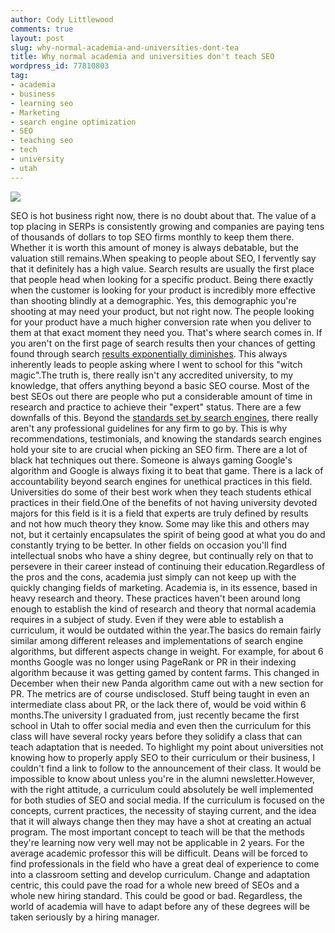 ```yaml
---
author: Cody Littlewood
comments: true
layout: post
slug: why-normal-academia-and-universities-dont-tea
title: Why normal academia and universities don't teach SEO
wordpress_id: 77810803
tag:
- academia
- business
- learning seo
- Marketing
- search engine optimization
- SEO
- teaching seo
- tech
- university
- utah
---
```


![](http://codylittlewood.me/wp-content/uploads/2011/05/Uni-300x196.jpg)

SEO is hot business right now, there is no doubt about that. The value of a top placing in SERPs is consistently growing and companies are paying tens of thousands of dollars to top SEO firms monthly to keep them there. Whether it is worth this amount of money is always debatable, but the valuation still remains.When speaking to people about SEO, I fervently say that it definitely has a high value. Search results are usually the first place that people head when looking for a specific product. Being there exactly when the customer is looking for your product is incredibly more effective than shooting blindly at a demographic. Yes, this demographic you're shooting at may need your product, but not right now. The people looking for your product have a much higher conversion rate when you deliver to them at that exact moment they need you. That's where search comes in. If you aren't  on the first page of search results then your chances of getting found through search [results exponentially diminishes](http://en.wikipedia.org/wiki/Web_traffic). This always inherently leads to people asking where I went to school for this "witch magic".The truth is, there really isn't any accredited university, to my knowledge, that offers anything beyond a basic SEO course. Most of the best SEOs out there are people who put a considerable amount of time in research and practice to achieve their "expert" status. There are a few downfalls of this. Beyond the [standards set by search engines,](http://docs.google.com/viewer?a=v&q=cache:Y548b63XmtgJ:www.google.com/webmasters/docs/search-engine-optimization-starter-guide.pdf+google+seo+guidelines&hl=es-419&gl=ar&pid=bl&srcid=ADGEESgpbA5gASwUBSlBKQaEt2DpJ8JVwirPUz1meklw8IHKhG2kQF4g2GZQdRoFIOFY0roQwz3lfkIyG321sxRbVDk4fvyY_3xZrlGf_Hcb1gf_a43exe7GCW8JGjx3h3oNNHDYUR3p&sig=AHIEtbRiRuOhlnR5kgO5tact-RY2NMOX9g&pli=1) there really aren't any professional guidelines for any firm to go by. This is why recommendations, testimonials, and knowing the standards search engines hold your site to are crucial when picking an SEO firm. There are a lot of black hat techniques out there. Someone is always gaming Google's algorithm and Google is always fixing it to beat that game. There is a lack of accountability beyond search engines for unethical practices in this field. Universities do some of their best work when they teach students ethical practices in their field.One of the benefits of not having university devoted majors for this field is it is a field that experts are truly defined by results and not how much theory they know. Some may like this and others may not, but it certainly encapsulates the spirit of being good at what you do and constantly trying to be better. In other fields on occasion you'll find intellectual snobs who have a shiny degree, but continually rely on that to persevere in their career instead of continuing their education.Regardless of the pros and the cons, academia just simply can not keep up with the quickly changing fields of marketing. Academia is, in its essence, based in heavy research and theory. These practices haven't been around long enough to establish the kind of research and theory that normal academia requires in a subject of study. Even if they were able to establish a curriculum, it would be outdated within the year.The basics do remain fairly similar among different releases and implementations of search engine algorithms, but different aspects change in weight. For example, for about 6 months Google was no longer using PageRank or PR in their indexing algorithm because it was getting gamed by content farms. This changed in December when their new Panda algorithm came out with a new section for PR. The metrics are of course undisclosed. Stuff being taught in even an intermediate class about PR, or the lack there of, would be void within 6 months.The university I graduated from, just recently became the first school in Utah to offer social media and even then the curriculum for this class will have several rocky years before they solidify a class that can teach adaptation that is needed. To highlight my point about universities not knowing how to properly apply SEO to their curriculum or their business, I couldn't find a link to follow to the announcement of their class. It would be impossible to know about unless you're in the alumni newsletter.However, with the right attitude, a curriculum could absolutely be well implemented for both studies of SEO and social media. If the curriculum is focused on the concepts, current practices, the necessity of staying current, and the idea that it will always change then they may have a shot at creating an actual program. The most important concept to teach will be that the methods they're learning now very well may not be applicable in 2 years. For the average academic professor this will be difficult. Deans will be forced to find professionals in the field who have a great deal of experience to come into a classroom setting and develop curriculum. Change and adaptation centric, this could pave the road for a whole new breed of SEOs and a whole new hiring standard. This could be good or bad. Regardless, the world of academia will have to adapt before any of these degrees will be taken seriously by a hiring manager.
